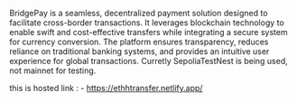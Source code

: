 BridgePay is a seamless, decentralized payment solution designed to facilitate cross-border transactions. It leverages blockchain technology to enable swift and cost-effective transfers while integrating a secure system for currency conversion. The platform ensures transparency, reduces reliance on traditional banking systems, and provides an intuitive user experience for global transactions.
Curretly SepoliaTestNest is being used, not mainnet for testing.

this is hosted link : - https://ethhtransfer.netlify.app/
